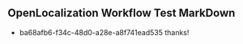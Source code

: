 ## OpenLocalization Workflow Test MarkDown
* ba68afb6-f34c-48d0-a28e-a8f741ead535 
thanks!<!--HONumber=Mar16_HO4-->

